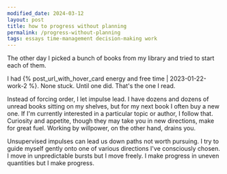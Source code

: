 ```yaml
---
modified_date: 2024-03-12
layout: post
title: how to progress without planning
permalink: /progress-without-planning
tags: essays time-management decision-making work
---
```


The other day I picked a bunch of books from my library and tried to start each of them.
<!--more-->
I had {% post_url_with_hover_card energy and free time | 2023-01-22-work-2 %}.
None stuck.
Until one did.
That's the one I read.

Instead of forcing order, I let impulse lead.
I have dozens and dozens of unread books sitting on my shelves, but for my next book I often buy a new one.
If I'm currently interested in a particular topic or author, I follow that.
Curiosity and appetite, though they may take you in new directions, make for great fuel.
Working by willpower, on the other hand, drains you.

Unsupervised impulses can lead us down paths not worth pursuing.
I try to guide myself gently onto one of various directions I've consciously chosen.
I move in unpredictable bursts but I move freely.
I make progress in uneven quantities but I make progress.